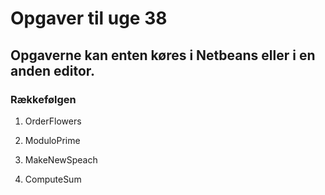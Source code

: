 # Opgaver til uge 38 
## Opgaverne kan enten køres i Netbeans eller i en anden editor.
### Rækkefølgen 

1) OrderFlowers

2) ModuloPrime

3) MakeNewSpeach

4) ComputeSum




